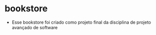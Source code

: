 # bookstore

* Esse bookstore foi criado como projeto final da disciplina de projeto avançado de software